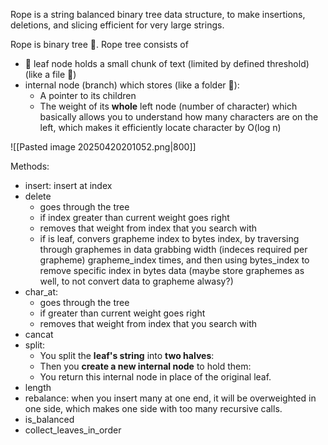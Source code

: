 Rope is a string balanced binary tree data structure, to make insertions, deletions, and slicing efficient for very large strings.

Rope is binary tree 🌳.
Rope tree consists of
- 🌿 leaf node holds a small chunk of text (limited by defined threshold) (like a file 📄)
- internal node (branch) which stores (like a folder 📁):
	- A pointer to its children
	- The weight of its **whole** left node (number of character) which basically allows you to understand how many characters are on the left, which makes it efficiently locate character by O(log n)



![[Pasted image 20250420201052.png|800]]


Methods:
- insert: insert at index
- delete
	- goes through the tree
	- if index greater than current weight goes right
	- removes that weight from index that you search with
	- if is leaf, convers grapheme index to bytes index, by traversing through graphemes in data grabbing width (indeces required per grapheme) grapheme_index times, and then using bytes_index to remove specific index in bytes data (maybe store graphemes as well, to not convert data to grapheme alwasy?)
- char_at:
	- goes through the tree
	- if greater than current weight goes right
	- removes that weight from index that you search with
- cancat
- split:
	- You split the **leaf's string** into **two halves**:
	- Then you **create a new internal node** to hold them:
	- You return this internal node in place of the original leaf.
- length
- rebalance: when you insert many at one end, it will be overweighted in one side, which makes one side with too many recursive calls.
- is_balanced
- collect_leaves_in_order
